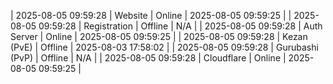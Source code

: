 | 2025-08-05 09:59:28 | Website | Online | 2025-08-05 09:59:25 |
| 2025-08-05 09:59:28 | Registration | Offline | N/A |
| 2025-08-05 09:59:28 | Auth Server | Online | 2025-08-05 09:59:25 |
| 2025-08-05 09:59:28 | Kezan (PvE) | Offline | 2025-08-03 17:58:02 |
| 2025-08-05 09:59:28 | Gurubashi (PvP) | Offline | N/A |
| 2025-08-05 09:59:28 | Cloudflare | Online | 2025-08-05 09:59:25 |
